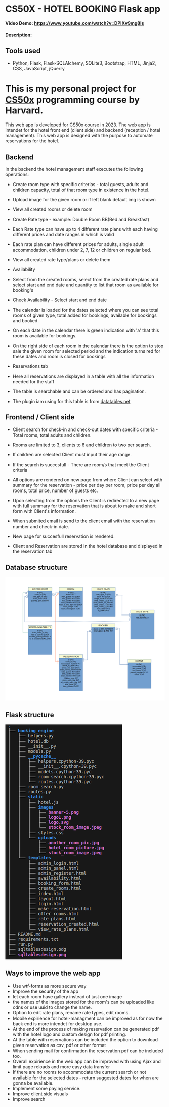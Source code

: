# CS50X - HOTEL BOOKING Flask app
#### Video Demo:  <https://www.youtube.com/watch?v=DPIXv9mg8Is>
#### Description:

## Tools used
- Python, Flask, Flask-SQLAlchemy, SQLite3, Bootstrap, HTML, Jinja2, CSS, JavaScript, jQuerry

# This is my personal project for [CS50x](https://cs50.harvard.edu/x/2023/) programming course by Harvard.
This web app is developed for CS50x course in 2023. The web app is intendet for the hotel front end (client side) and backend (reception / hotel management).
This web app is designed with the purpose to automate reservations for the hotel.

## Backend
In the backend the hotel management staff executes the following operations:

- Create room type with specific criterias - total guests, adults and children capacity, total of that room type in existence in the hotel.
- Upload image for the given room or if left blank default img is shown
- View all created rooms or delete room

- Create Rate type - example: Double Room BB(Bed and Breakfast)
- Each Rate type can have up to 4 different rate plans with each having different prices and date ranges in which is valid
- Each rate plan can have different prices for adults, single adult accommodation, children under 2, 7, 12 or children on regular bed.
- View all created rate type/plans or delete them

- Availability
- Select from the created rooms, select from the created rate plans and select start and end date and quantity to list that room as available for booking's
- Check Availability - Select start and end date
- The calendar is loaded for the dates selected where you can see total rooms of given type, total added for bookings, available for bookings and booked.
- On each date in the calendar there is green indication with 'a' that this room is available for bookings.
- On the right side of each room in the calendar there is the option to stop sale the given room for selected period and the indication turns red for these dates and room is closed for bookings

- Reservations tab
- Here all reservations are displayed in a table with all the information needed for the staff
- The table is searchable and can be ordered and has pagination.
- The plugin iam using for this table is from [datatables.net](https://datatables.net/) 

## Frontend / Client side

- Client search for check-in and check-out dates with specific criteria - Total rooms, total adults and children. 
- Rooms are limited to 3, clients to 6 and children to two per search.
- If children are selected Client must input their age range.

- If the search is succesfull - There are room/s that meet the Client criteria
- All options are rendered on new page from where Client can select  with summary for the reservation - price per day per room, price per day all rooms, total price, number of  guests etc.
- Upon selecting from the options the Client is redirected to a new page with full summary for the reservation that is about to make and short form with Client's information.
- When submited email is send to the client email with the reservation number and check-in date.
- New page for succesfull reservation is rendered.

- Client and Reservation are stored in the hotel database and displayed in the reservation tab

## Database structure
![Model](https://github.com/Acrofil/cs50x-final-project/blob/main/sqltablesdesign.png)

## Flask structure
![Model](https://github.com/Acrofil/cs50x-final-project/blob/main/treestructure.png)

## Ways to improve the web app

- Use wtf-forms as more secure way
- Improve the security of the app
- let each room have gallery instead of just one image
- the names of the images stored for the room's can be uploaded like cdns or use uuid to change the name.
- Option to edit rate plans, rename rate types, edit rooms.
- Mobile expirience for hotel-managment can be improved as for now the back end is more intendet for desktop use.
- At the end of the process of making reservation can be generated pdf with the hotel logo and custom design for pdf printing.
- At the table with reservations can be included the option to download given reservation as csv, pdf or other format
- When sending mail for confirmation the reservation pdf can be included too.
- Overall expirience in the web app can be improved with using Ajax and limit page reloads and more easy data transfer
- If there are no rooms to accommodate the current search or not available for the selected dates - return suggested dates for when are gonna be available.
- Implement some paying service.
- Improve client side visuals
- Improve search

